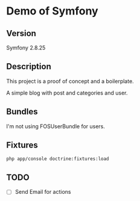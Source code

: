 Demo of Symfony
========================

## Version

Symfony 2.8.25

## Description

This project is a proof of concept and a boilerplate.

A simple blog with post and categories and user.

## Bundles

I'm not using FOSUserBundle for users.

## Fixtures 

```
php app/console doctrine:fixtures:load
```

## TODO

- [ ] Send Email for actions